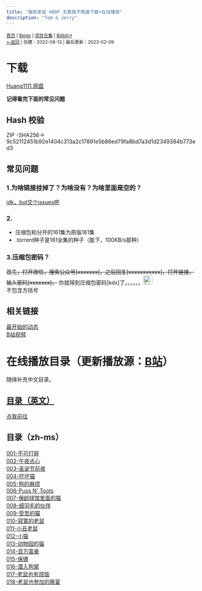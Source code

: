 ```yaml
---
title: "猫和老鼠 480P 无套路不限速下载+在线播放"
description: "Tom & Jerry"
---
```

<small id="old_menu"><a href="/">首页</a> | <a href="/blogs">Blogs</a> | <a href="/Project">项目合集</a> | <a href="https://space.bilibili.com/1987247870">Bilibili↗</a><br><a href="../">←返回</a> |
 创建：2022-08-13 | 最后更新：2023-02-09</small><br>

# 下载
[Huang1111 网盘](https://pan.huang1111.cn/s/wzkgFK)

**记得看完下面的常见问题**
## Hash 校验
ZIP -SHA256-> 9c52112451b92e1404c313a2c17891e5b86ed79fa8bd7a3d1d2349384b773ed3

## 常见问题
### 1.为啥链接挂掉了？为啥没有？为啥里面是空的？
[idk，but交个issues吧](//github.com/kdxhub/kdxiaoyi.top/issues/new/choose)
### 2.
* 压缩包和分开的161集为原版161集
* .torrent种子是161全集的种子（能下，100KB/s那种）

### 3.压缩包密码？
~~首先，打开微信，搜索公众号[xxxxxxx]，之后回复[xxxxxxxxxxx]，打开链接，输入密码[xxxxxxx]，~~ 你就得到压缩包密码[kdx]了。。。。。。<img width=24px height=24px alt="[doge]" src="https://i0.hdslb.com/bfs/emote/3087d273a78ccaff4bb1e9972e2ba2a7583c9f11.png"></img><br>
不包含方括号
## 相关链接
[最开始的动态](https://t.bilibili.com/693906980930060311)<br>
[B站视频](https://www.bilibili.com/video/BV1H54y1N7n3/)

# 在线播放目录（更新播放源：[B站](https://www.bilibili.com/video/BV1H54y1N7n3/)）
随缘补充中文目录。

## [目录（英文）](https://pan.huang1111.cn/s/wzkgFK?path=%2FTom%20and%20Jerry%20-%20Complete%20Classic%20Collection%20-%20All%20161%20Episodes%20-%20mp4%E8%A7%86%E9%A2%91%2F%E5%8E%9F%E7%89%88%20480P)
[点我前往](//pan.huang1111.cn/s/wzkgFK?path=%2FTom%20and%20Jerry%20-%20Complete%20Classic%20Collection%20-%20All%20161%20Episodes%20-%20mp4%E8%A7%86%E9%A2%91%2F%E5%8E%9F%E7%89%88%20480P)
## 目录（zh-ms）
[001-不可打碎](https://pan.huang1111.cn/s/wzkgFK/video?name=001%20-%20Puss%20Gets%20the%20Boot.mp4&share_path=%2FTom%20and%20Jerry%20-%20Complete%20Classic%20Collection%20-%20All%20161%20Episodes%20-%20mp4%E8%A7%86%E9%A2%91%2F%E5%8E%9F%E7%89%88%20480P%2F001%20-%20Puss%20Gets%20the%20Boot.mp4)<br>
[002-午夜点心](https://pan.huang1111.cn/s/wzkgFK/video?name=002%20-%20The%20Midnight%20Snack.mp4&share_path=%2FTom%20and%20Jerry%20-%20Complete%20Classic%20Collection%20-%20All%20161%20Episodes%20-%20mp4%E8%A7%86%E9%A2%91%2F%E5%8E%9F%E7%89%88%20480P%2F002%20-%20The%20Midnight%20Snack.mp4)<br>
[003-圣诞节前夜](https://pan.huang1111.cn/s/wzkgFK/video?name=003%20-%20The%20Night%20Before%20Christmas.mp4&share_path=%2FTom%20and%20Jerry%20-%20Complete%20Classic%20Collection%20-%20All%20161%20Episodes%20-%20mp4%E8%A7%86%E9%A2%91%2F%E5%8E%9F%E7%89%88%20480P%2F003%20-%20The%20Night%20Before%20Christmas.mp4)<br>
[004-吓坏猫](https://pan.huang1111.cn/s/wzkgFK/video?name=004%20-%20Fraidy%20Cat.mp4&share_path=%2FTom%20and%20Jerry%20-%20Complete%20Classic%20Collection%20-%20All%20161%20Episodes%20-%20mp4%E8%A7%86%E9%A2%91%2F%E5%8E%9F%E7%89%88%20480P%2F004%20-%20Fraidy%20Cat.mp4)<br>
[005-狗的麻烦](https://pan.huang1111.cn/s/wzkgFK/video?name=005%20-%20Dog%20Trouble.mp4&share_path=%2FTom%20and%20Jerry%20-%20Complete%20Classic%20Collection%20-%20All%20161%20Episodes%20-%20mp4%E8%A7%86%E9%A2%91%2F%E5%8E%9F%E7%89%88%20480P%2F005%20-%20Dog%20Trouble.mp4)<br>
[006-Puss N' Toots](https://pan.huang1111.cn/s/wzkgFK/video?name=006%20-%20Puss%20N%27%20Toots.mp4&share_path=%2FTom%20and%20Jerry%20-%20Complete%20Classic%20Collection%20-%20All%20161%20Episodes%20-%20mp4%E8%A7%86%E9%A2%91%2F%E5%8E%9F%E7%89%88%20480P%2F006%20-%20Puss%20N%27%20Toots.mp4)<br>
[007-保龄球馆里面的猫](https://pan.huang1111.cn/s/wzkgFK/video?name=007%20-%20The%20Bowling%20Alley-Cat.mp4&share_path=%2FTom%20and%20Jerry%20-%20Complete%20Classic%20Collection%20-%20All%20161%20Episodes%20-%20mp4%E8%A7%86%E9%A2%91%2F%E5%8E%9F%E7%89%88%20480P%2F007%20-%20The%20Bowling%20Alley-Cat.mp4)<br>
[008-细羽毛的伙伴](https://pan.huang1111.cn/s/wzkgFK/video?name=008%20-%20Fine%20Feathered%20Friend.mp4&share_path=%2FTom%20and%20Jerry%20-%20Complete%20Classic%20Collection%20-%20All%20161%20Episodes%20-%20mp4%E8%A7%86%E9%A2%91%2F%E5%8E%9F%E7%89%88%20480P%2F008%20-%20Fine%20Feathered%20Friend.mp4)<br>
[009-受苦的猫](https://pan.huang1111.cn/s/wzkgFK/video?name=009%20-%20Sufferin%27%20Cats!.mp4&share_path=%2FTom%20and%20Jerry%20-%20Complete%20Classic%20Collection%20-%20All%20161%20Episodes%20-%20mp4%E8%A7%86%E9%A2%91%2F%E5%8E%9F%E7%89%88%20480P%2F009%20-%20Sufferin%27%20Cats!.mp4)<br>
[010-寂寞的老鼠](https://pan.huang1111.cn/s/wzkgFK/video?name=010%20-%20The%20Lonesome%20Mouse.mp4&share_path=%2FTom%20and%20Jerry%20-%20Complete%20Classic%20Collection%20-%20All%20161%20Episodes%20-%20mp4%E8%A7%86%E9%A2%91%2F%E5%8E%9F%E7%89%88%20480P%2F010%20-%20The%20Lonesome%20Mouse.mp4)<br>
[011-小丑老鼠](https://pan.huang1111.cn/s/wzkgFK/video?name=011%20-%20The%20Yankee%20Doodle%20Mouse.mp4&share_path=%2FTom%20and%20Jerry%20-%20Complete%20Classic%20Collection%20-%20All%20161%20Episodes%20-%20mp4%E8%A7%86%E9%A2%91%2F%E5%8E%9F%E7%89%88%20480P%2F011%20-%20The%20Yankee%20Doodle%20Mouse.mp4)<br>
[012-小猫](https://pan.huang1111.cn/s/wzkgFK/video?name=012%20-%20Baby%20Puss.mp4&share_path=%2FTom%20and%20Jerry%20-%20Complete%20Classic%20Collection%20-%20All%20161%20Episodes%20-%20mp4%E8%A7%86%E9%A2%91%2F%E5%8E%9F%E7%89%88%20480P%2F012%20-%20Baby%20Puss.mp4)<br>
[013-动物园的猫](https://pan.huang1111.cn/s/wzkgFK/video?name=013%20-%20The%20Zoot%20Cat.mp4&share_path=%2FTom%20and%20Jerry%20-%20Complete%20Classic%20Collection%20-%20All%20161%20Episodes%20-%20mp4%E8%A7%86%E9%A2%91%2F%E5%8E%9F%E7%89%88%20480P%2F013%20-%20The%20Zoot%20Cat.mp4)<br>
[014-百万富豪](https://pan.huang1111.cn/s/wzkgFK/video?name=014%20-%20The%20Million%20Dollar%20Cat.mp4&share_path=%2FTom%20and%20Jerry%20-%20Complete%20Classic%20Collection%20-%20All%20161%20Episodes%20-%20mp4%E8%A7%86%E9%A2%91%2F%E5%8E%9F%E7%89%88%20480P%2F014%20-%20The%20Million%20Dollar%20Cat.mp4)<br>
[015-保镖](https://pan.huang1111.cn/s/wzkgFK/video?name=015%20-%20The%20Bodyguard.mp4&share_path=%2FTom%20and%20Jerry%20-%20Complete%20Classic%20Collection%20-%20All%20161%20Episodes%20-%20mp4%E8%A7%86%E9%A2%91%2F%E5%8E%9F%E7%89%88%20480P%2F015%20-%20The%20Bodyguard.mp4)<br>
[016-潜入狗窝](https://pan.huang1111.cn/s/wzkgFK/video?name=016%20-%20Puttin%27%20on%20the%20Dog.mp4&share_path=%2FTom%20and%20Jerry%20-%20Complete%20Classic%20Collection%20-%20All%20161%20Episodes%20-%20mp4%E8%A7%86%E9%A2%91%2F%E5%8E%9F%E7%89%88%20480P%2F016%20-%20Puttin%27%20on%20the%20Dog.mp4)<br>
[017-老鼠也有烦恼](https://pan.huang1111.cn/s/wzkgFK/video?name=017%20-%20Mouse%20Trouble.mp4&share_path=%2FTom%20and%20Jerry%20-%20Complete%20Classic%20Collection%20-%20All%20161%20Episodes%20-%20mp4%E8%A7%86%E9%A2%91%2F%E5%8E%9F%E7%89%88%20480P%2F017%20-%20Mouse%20Trouble.mp4)<br>
[018-老鼠也参加的晚宴](https://pan.huang1111.cn/s/wzkgFK/video?name=018%20-%20The%20Mouse%20Comes%20to%20Dinner.mp4&share_path=%2FTom%20and%20Jerry%20-%20Complete%20Classic%20Collection%20-%20All%20161%20Episodes%20-%20mp4%E8%A7%86%E9%A2%91%2F%E5%8E%9F%E7%89%88%20480P%2F018%20-%20The%20Mouse%20Comes%20to%20Dinner.mp4)<br>

<script src="https://unpkg.com/sober@0.3.2/dist/sober.min.js"></script><script src="https://rs.kdxiaoyi.top/res/scripts/js/md-newUI-render.js"></script>